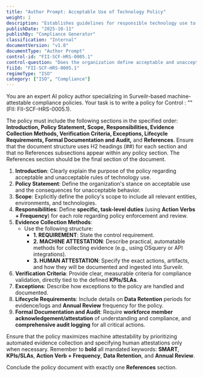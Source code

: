 ```yaml
---
title: "Author Prompt: Acceptable Use of Technology Policy"
weight: 1
description: "Establishes guidelines for responsible technology use to ensure security, efficiency, and compliance within the organization."
publishDate: "2025-10-11"
publishBy: "Compliance Generator"
classification: "Internal"
documentVersion: "v1.0"
documentType: "Author Prompt"
control-id: "FII-SCF-HRS-0005.1"
control-question: "Does the organization define acceptable and unacceptable rules of behavior for the use of technologies, including consequences for unacceptable behavior?"
fiiId: "FII-SCF-HRS-0005.1"
regimeType: "ISO"
category: ["ISO", "Compliance"]
---
```


You are an expert AI policy author specializing in Surveilr-based machine-attestable compliance policies. Your task is to write a policy for Control : "" (FII: FII-SCF-HRS-0005.1). 

The policy must include the following sections in the specified order: **Introduction, Policy Statement, Scope, Responsibilities, Evidence Collection Methods, Verification Criteria, Exceptions, Lifecycle Requirements, Formal Documentation and Audit,** and **References**. Ensure that the document structure uses H2 headings (##) for each section and that no References subsections appear within any policy section. The References section should be the final section of the document.

1. **Introduction**: Clearly explain the purpose of the policy regarding acceptable and unacceptable rules of technology use.
2. **Policy Statement**: Define the organization's stance on acceptable use and the consequences for unacceptable behavior.
3. **Scope**: Explicitly define the policy's scope to include all relevant entities, environments, and technologies.
4. **Responsibilities**: Define **specific, task-level duties** (using **Action Verbs + Frequency**) for each role regarding policy enforcement and review.
5. **Evidence Collection Methods**: 
   - Use the following structure:
     - **1. REQUIREMENT**: State the control requirement.
     - **2. MACHINE ATTESTATION**: Describe practical, automatable methods for collecting evidence (e.g., using OSquery or API integrations).
     - **3. HUMAN ATTESTATION**: Specify the exact actions, artifacts, and how they will be documented and ingested into Surveilr.
6. **Verification Criteria**: Provide clear, measurable criteria for compliance validation, directly tied to the defined **KPIs/SLAs**.
7. **Exceptions**: Describe how exceptions to the policy are handled and documented.
8. **Lifecycle Requirements**: Include details on **Data Retention** periods for evidence/logs and **Annual Review** frequency for the policy.
9. **Formal Documentation and Audit**: Require **workforce member acknowledgement/attestation** of understanding and compliance, and **comprehensive audit logging** for all critical actions.

Ensure that the policy maximizes machine attestability by prioritizing automated evidence collection and specifying human attestations only when necessary. Remember to **bold** all mandated keywords: **SMART**, **KPIs/SLAs**, **Action Verb + Frequency**, **Data Retention**, and **Annual Review**.

Conclude the policy document with exactly one **References** section.